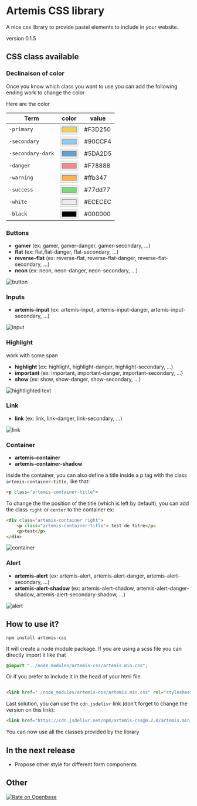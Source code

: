 # Artemis CSS library

A nice css library to provide pastel elements to include in your website.

version 0.1.5

## CSS class available

### Declinaison of color

Once you know which class you want to use you can add the following ending work to change the color

Here are the color

Term | color | value
--- | --- | ---
`-primary` | <input type="color" value="#F3D250" title="#F3D250" disabled/> | #F3D250
`-secondary` |  <input type="color" value="#90CCF4" title="#90CCF4" disabled/> | #90CCF4
`-secondary-dark` |  <input type="color" value="#5DA2D5" title="#5DA2D5" disabled/>  | #5DA2D5
`-danger` |  <input type="color" value="#F78888" title="#F78888" disabled/>  | #F78888
`-warning` |  <input type="color" value="#ffb347" title="#ffb347" disabled/>  | #ffb347
`-success` |  <input type="color" value="#77dd77" title="#77dd77" disabled/>  | #77dd77
`-white` |  <input type="color" value="#ECECEC" title="#ECECEC" disabled/>  | #ECECEC
`-black` |  <input type="color" value="#000000" title="#000000" disabled/>  | #000000

### Buttons

* **gamer** (ex: gamer, gamer-danger, gamer-secondary, ...)
* **flat** (ex: flat,flat-danger, flat-secondary, ...)
* **reverse-flat** (ex: reverse-flat, reverse-flat-danger, reverse-flat-secondary, ...)
* **neon** (ex: neon, neon-danger, neon-secondary, ...)

<img src="https://github.com/dianedelallee/artemis/blob/master/demo/img/artemis_button.png" alt="button" title="
button" />

### Inputs

* **artemis-input** (ex: artemis-input, artemis-input-danger, artemis-input-secondary, ...)

<img src="https://github.com/dianedelallee/artemis/blob/master/demo/img/artemis_input.png" alt="Input" title="Input" />

### Highlight

work with some span

* **highlight** (ex: highlight, highlight-danger, highlight-secondary, ...)
* **important** (ex: important, important-danger, important-secondary, ...)
* **show** (ex: show, show-danger, show-secondary, ...)

<img src="https://github.com/dianedelallee/artemis/blob/master/demo/img/artemis_highlight.png" alt="hightlighted text"
title="hightlighted text" />

### Link

* **link** (ex: link, link-danger, link-secondary, ...)

<img src="https://github.com/dianedelallee/artemis/blob/master/demo/img/artemis_link.png" alt="link"
title="link" />

### Container

* **artemis-container**
* **artemis-container-shadow**

inside the container, you can also define a title inside a p tag with the class `artemis-container-title`, like that:
```html
<p class="artemis-container-title">
```

To change the the position of the title (which is left by default), you can add the class `right` or `center` to the container
ex: 
```html
<div class="artemis-container right">
    <p class="artemis-container-title"> test de titre</p>
    <p>test</p>
</div>
```

<img src="https://github.com/dianedelallee/artemis/blob/master/demo/img/artemis_container.png" alt="container"
title="container" />

### Alert

* **artemis-alert** (ex: artemis-alert, artemis-alert-danger, artemis-alert-secondary, ...)
* **artemis-alert-shadow** (ex: artemis-alert-shadow, artemis-alert-danger-shadow, artemis-alert-secondary-shadow, ...)

<img src="https://github.com/dianedelallee/artemis/blob/master/demo/img/artemis_alert.png" alt="alert"
title="alert" />

## How to use it?

```shell
npm install artemis-css
```

It will create a node module package. If you are using a scss file you can directly import it like that

```scss
@import "../node_modules/artemis-css/artemis.min.css";
```

Or if you prefer to include it in the head of your html file.

```html

<link href="./node_modules/artemis-css/artemis.min.css" rel="stylesheet">
```
Last solution, you can use the `cdn.jsdelivr` link (don't forget to change the version on this link):
```html
<link href="https://cdn.jsdelivr.net/npm/artemis-css@0.2.0/artemis.min.css" rel="stylesheet">
```

You can now use all the classes provided by the library

## In the next release

* Propose other style for different form components

## Other
[![Rate on Openbase](https://badges.openbase.com/js/rating/artemis-css.svg)](https://openbase.com/js/artemis-css?utm_source=embedded&utm_medium=badge&utm_campaign=rate-badge)
